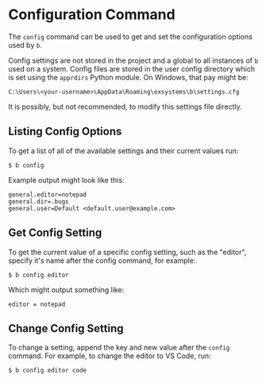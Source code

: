 Configuration Command
========================================================================================================================
The `config` command can be used to get and set the configuration options used by `b`.

Config settings are not stored in the project and a global to all instances of `b` used on a system.  Config files are stored in the user config directory which is set using the `apprdirs` Python module.  On Windows, that pay might be:

    C:\Users\<your-username>\AppData\Roaming\exsystems\b\settings.cfg

It is possibly, but not recommended, to modify this settings file directly.



Listing Config Options
------------------------------------------------------------------------------------------------------------------------
To get a list of all of the available settings and their current values run:

    $ b config

Example output might look like this:

    general.editor=notepad
    general.dir=.bugs
    general.user=Default <default.user@example.com>



Get Config Setting
------------------------------------------------------------------------------------------------------------------------
To get the current value of a specific config setting, such as the "editor", specify it's name after the config command, for example:

    $ b config editor

Which might output something like:

    editor = notepad



Change Config Setting
------------------------------------------------------------------------------------------------------------------------
To change a setting, append the key and new value after the `config` command.  For example, to change the editor to VS Code, run:

    $ b config editor code
